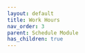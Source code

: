 ```yaml
---
layout: default
title: Work Hours
nav_order: 3
parent: Schedule Module
has_children: true
---
```



